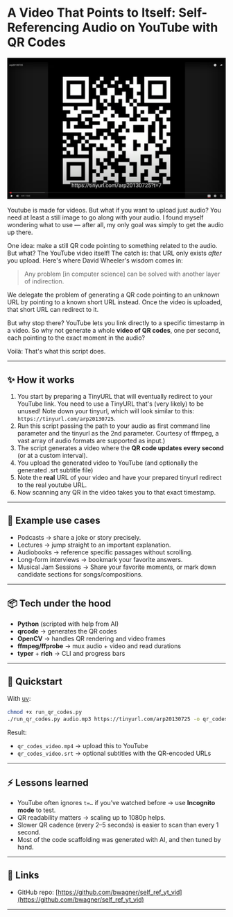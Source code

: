# A Video That Points to Itself: Self-Referencing Audio on YouTube with QR Codes

[![QR video demo](assets/screenshot.png)](https://www.youtube.com/watch?v=deqMGh-Hu2w)


Youtube is made for videos. But what if you want to upload just audio? You need
at least a still image to go along with your audio.
I found myself wondering what to use — after all, my only goal was simply to
get the audio up there.

One idea: make a still QR code pointing to something related to the audio. But
what? The YouTube video itself! The catch is: that URL only exists *after* you
upload. Here's where David Wheeler's wisdom comes in:

> Any problem [in computer science] can be solved with another layer of indirection.

We delegate the problem of generating a QR code pointing to an unknown URL by
pointing to a known short URL instead. Once the video is uploaded, that short
URL can redirect to it.

But why stop there? YouTube lets you link directly to a specific timestamp in a
video. So why not generate a whole **video of QR codes**, one per second, each
pointing to the exact moment in the audio?

Voilà: That's what this script does.

---

## ✨ How it works

1. You start by preparing a TinyURL that will eventually redirect to your YouTube link.
   You need to use a TinyURL that's (very likely) to be unused! Note down your
   tinyurl, which will look similar to this: `https://tinyurl.com/arp20130725`.
2. Run this script passing the path to your audio as first command line parameter and
   the tinyurl as the 2nd parameter. Courtesy of ffmpeg, a vast array of audio formats
   are supported as input.)
3. The script generates a video where the **QR code updates every second** (or at a custom interval).
4. You upload the generated video to YouTube (and optionally the generated .srt subtitle file)
5. Note the **real** URL of your video and have your prepared tinyurl redirect to the
   real youtube URL.
6. Now scanning any QR in the video takes you to that exact timestamp.

---

## 🧩 Example use cases

- Podcasts → share a joke or story precisely.
- Lectures → jump straight to an important explanation.
- Audiobooks → reference specific passages without scrolling.
- Long-form interviews → bookmark your favorite answers.
- Musical Jam Sessions → Share your favorite moments, or mark down candidate sections for songs/compositions.

---

## 📦 Tech under the hood

- **Python** (scripted with help from AI)
- **qrcode** → generates the QR codes
- **OpenCV** → handles QR rendering and video frames
- **ffmpeg/ffprobe** → mux audio + video and read durations
- **typer** + **rich** → CLI and progress bars

---

## 🚀 Quickstart

With [uv](https://github.com/astral-sh/uv):

```bash
chmod +x run_qr_codes.py
./run_qr_codes.py audio.mp3 https://tinyurl.com/arp20130725 -o qr_codes_video.mp4 -d 1
```

Result:  
- `qr_codes_video.mp4` → upload this to YouTube  
- `qr_codes_video.srt` → optional subtitles with the QR-encoded URLs

---

## ⚡ Lessons learned

- YouTube often ignores `t=…` if you’ve watched before → use **Incognito mode** to test.  
- QR readability matters → scaling up to 1080p helps.  
- Slower QR cadence (every 2–5 seconds) is easier to scan than every 1 second.  
- Most of the code scaffolding was generated with AI, and then tuned by hand.

---

## 🔗 Links

- GitHub repo: [https://github.com/bwagner/self_ref_yt_vid](https://github.com/bwagner/self_ref_yt_vid)

---

